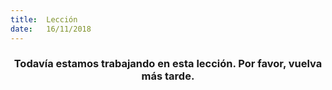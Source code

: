 ```yaml
---
title:  Lección
date:   16/11/2018
---
```


### <center>Todavía estamos trabajando en esta lección. Por favor, vuelva más tarde.</center>